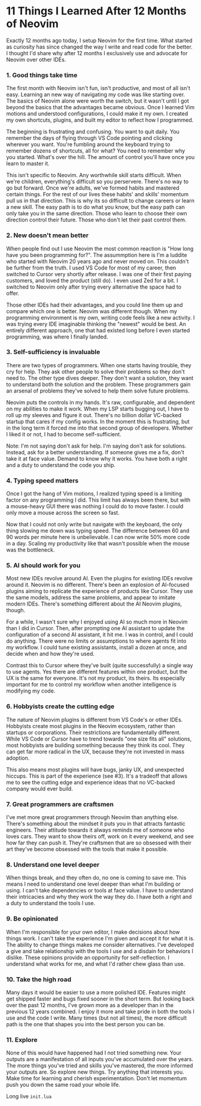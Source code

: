 # 11 Things I Learned After 12 Months of Neovim

Exactly 12 months ago today, I setup Neovim for the first time. What started as curiosity has since changed the way I write and read code for the better. I thought I'd share why after 12 months I exclusively use and advocate for Neovim over other IDEs.

### 1. Good things take time

The first month with Neovim isn't fun, isn't productive, and most of all isn't easy. Learning an new way of navigating my code was like starting over. The basics of Neovim alone were worth the switch, but it wasn't until I got beyond the basics that the advantages became obvious. Once I learned Vim motions and understood configurations, I could make it my own. I created my own shortcuts, plugins, and built my editor to reflect how I programmed.

The beginning is frustrating and confusing. You want to quit daily. You remember the days of flying through VS Code pointing and clicking wherever you want. You're fumbling around the keyboard trying to remember dozens of shortcuts, all for what? You need to remember why you started. What's over the hill. The amount of control you'll have once you learn to master it.

This isn't specific to Neovim. Any worthwhile skill starts difficult. When we're children, everything's difficult so you perservere. There's no way to go but forward. Once we're adults, we've formed habits and mastered certain things. For the rest of our lives these habits' and skills' momentum pull us in that direction. This is why its so difficult to change careers or learn a new skill. The easy path is to do what you know, but the easy path can only take you in the same direction. Those who learn to choose their own direction control their future. Those who don't let their past control them.

### 2. New doesn't mean better

When people find out I use Neovim the most common reaction is "How long have you been programming for?". The assummption here is I'm a luddite who started with Neovim 20 years ago and never moved on. This couldn't be further from the truth. I used VS Code for most of my career, then switched to Cursor very shortly after release. I was one of their first paying customers, and loved the product (still do). I even used Zed for a bit. I switched to Neovim only after trying every alternative the space had to offer.

Those other IDEs had their advantages, and you could  line them up and compare which one is better. Neovim was different though. When my programming environment is my own, writing code feels like a new activity. I was trying every IDE imaginable thinking the "newest" would be best. An entirely different approach, one that had existed long before I even started programming, was where I finally landed.

### 3. Self-sufficiency is invaluable

There are two types of programmers. When one starts having trouble, they cry for help. They ask other people to solve their problems so they don't need to. The other type dives deeper. They don't want a solution, they want to understand both the solution and the problem. These programmers gain an arsenal of problems they've solved to help them solve future problems.

Neovim puts the controls in my hands. It's raw, configurable, and dependent on my abilities to make it work. When my LSP starts bugging out, I have to roll up my sleeves and figure it out. There's no billion dollar VC-backed startup that cares if my config works. In the moment this is frustrating, but in the long term it forced me into that second group of developers. Whether I liked it or not, I had to become self-sufficient.

Note: I'm not saying don't ask for help. I'm saying don't ask for solutions. Instead, ask for a better understanding. If someone gives me a fix, don't take it at face value. Demand to know why it works. You have both a right and a duty to understand the code you ship.

### 4. Typing speed matters

Once I got the hang of Vim motions, I realized typing speed is a limiting factor on any programming I did. This limit has always been there, but with a mouse-heavy GUI there was nothing I could do to move faster. I could only move a mouse across the screen so fast.

Now that I could not only write but navigate with the keyboard, the only thing slowing me down was typing speed. The difference between 60 and 90 words per minute here is unbelievable. I can now write 50% more code in a day. Scaling my productivity like that wasn't possible when the mouse was the bottleneck.

### 5. AI should work for you

Most new IDEs revolve around AI. Even the plugins for existing IDEs revolve around it. Neovim is no different. There's been an explosion of AI-focused plugins aiming to replicate the experience of products like Cursor. They use the same models, address the same problems, and appear to imitate modern IDEs. There's something different about the AI Neovim plugins, though.

For a while, I wasn't sure why I enjoyed using AI so much more in Neovim than I did in Cursor. Then, after prompting one AI assistant to update the configuration of a second AI assistant, it hit me. I was in control, and I could do anything. There were no limits or assumptions to where agents fit into my workflow. I could tune existing assistants, install a dozen at once, and decide when and how they're used.

Contrast this to Cursor where they've built (quite successfully) a single way to use agents. Yes there are different features within one product, but the UX is the same for everyone. It's not my product, its theirs. Its especially important for me to control my workflow when another intelligence is modifying my code.

### 6. Hobbyists create the cutting edge

The nature of Neovim plugins is different from VS Code's or other IDEs. Hobbyists create most plugins in the Neovim ecosystem, rather than startups or corporations. Their restrictions are fundamentally different. While VS Code or Cursor have to trend towards "one size fits all" solutions, most hobbyists are building something because they think its cool. They can get far more radical in the UX, because they're not invested in mass adoption.

This also means most plugins will have bugs, janky UX, and unexpected hiccups. This is part of the experience (see #3). It's a tradeoff that allows me to see the cutting edge and experience ideas that no VC-backed company would ever build. 

### 7. Great programmers are craftsmen

I've met more great programmers through Neovim than anything else. There's something about the mindset it puts you in that attracts fantastic engineers. Their attitude towards it always reminds me of someone who loves cars. They want to show theirs off, work on it every weekend, and see how far they can push it. They're craftsmen that are so obsessed with their art they've become obsessed with the tools that make it possible.

### 8. Understand one level deeper

When things break, and they often do, no one is coming to save me. This means I need to understand one level deeper than what I'm building or using. I can't take dependencies or tools at face value. I have to understand their intricacies and why they work the way they do. I have both a right and a duty to understand the tools I use.

### 9. Be opinionated

When I'm responsible for your own editor, I make decisions about how things work. I can't take the experience I'm given and accept it for what it is. The ability to change things makes me consider alternatives. I've developed a give and take relationship with the tools I use and a disdain for behaviors I dislike. These opinions provide an opportunity for self-reflection. I understand what works for me, and what I'd rather chew glass than use.

### 10. Take the high road

Many days it would be easier to use a more polished IDE. Features might get shipped faster and bugs fixed sooner in the short term. But looking back over the past 12 months, I've grown more as a developer than in the previous 12 years combined. I enjoy it more and take pride in both the tools I use and the code I write. Many times (but not all times), the more difficult path is the one that shapes you into the best person you can be.

### 11. Explore

None of this would have happened had I not tried something new. Your outputs are a manifestation of all inputs you've accumulated over the years. The more things you've tried and skills you've mastered, the more informed your outputs are. So explore new things. Try anything that interests you. Make time for learning and cherish experimentation. Don't let momentum push you down the same road your whole life.

Long live `init.lua`
